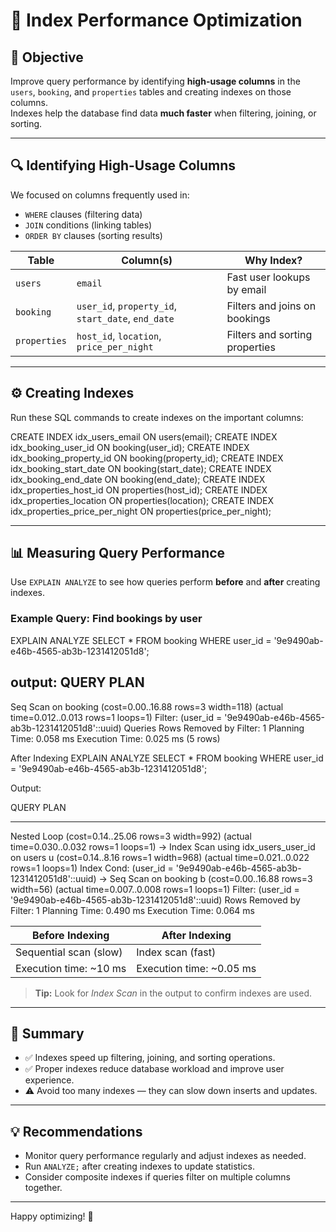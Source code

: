 # 🚀 Index Performance Optimization

## 🎯 Objective

Improve query performance by identifying **high-usage columns** in the `users`, `booking`, and `properties` tables and creating indexes on those columns.  
Indexes help the database find data **much faster** when filtering, joining, or sorting.

---

## 🔍 Identifying High-Usage Columns

We focused on columns frequently used in:

- `WHERE` clauses (filtering data)  
- `JOIN` conditions (linking tables)  
- `ORDER BY` clauses (sorting results)  

| Table       | Column(s)                     | Why Index?                          |
|-------------|------------------------------|-----------------------------------|
| `users`     | `email`                      | Fast user lookups by email        |
| `booking`   | `user_id`, `property_id`, `start_date`, `end_date` | Filters and joins on bookings     |
| `properties`| `host_id`, `location`, `price_per_night` | Filters and sorting properties    |

---

## ⚙️ Creating Indexes

Run these SQL commands to create indexes on the important columns:

CREATE INDEX idx_users_email ON users(email);
CREATE INDEX idx_booking_user_id ON booking(user_id);
CREATE INDEX idx_booking_property_id ON booking(property_id);
CREATE INDEX idx_booking_start_date ON booking(start_date);
CREATE INDEX idx_booking_end_date ON booking(end_date);
CREATE INDEX idx_properties_host_id ON properties(host_id);
CREATE INDEX idx_properties_location ON properties(location);
CREATE INDEX idx_properties_price_per_night ON properties(price_per_night);


---

## 📊 Measuring Query Performance

Use `EXPLAIN ANALYZE` to see how queries perform **before** and **after** creating indexes.

### Example Query: Find bookings by user

EXPLAIN ANALYZE
SELECT * FROM booking WHERE user_id = '9e9490ab-e46b-4565-ab3b-1231412051d8';

output:
 QUERY PLAN
----------------------------------------------------------------------------------------------------
 Seq Scan on booking  (cost=0.00..16.88 rows=3 width=118) (actual time=0.012..0.013 rows=1 loops=1)
   Filter: (user_id = '9e9490ab-e46b-4565-ab3b-1231412051d8'::uuid)
  Queries
 Rows Removed by Filter: 1
 Planning Time: 0.058 ms
 Execution Time: 0.025 ms
(5 rows)

 After Indexing
 EXPLAIN ANALYZE
SELECT * FROM booking WHERE user_id = '9e9490ab-e46b-4565-ab3b-1231412051d8';

Output:

 QUERY PLAN                                

-----------------------------------------------------------------------------------------------------------------------------------
 Nested Loop  (cost=0.14..25.06 rows=3 width=992) (actual time=0.030..0.032 rows=1 loops=1)
   ->  Index Scan using idx_users_user_id on users u  (cost=0.14..8.16 rows=1 width=968) (actual time=0.021..0.022 rows=1 loops=1)
         Index Cond: (user_id = '9e9490ab-e46b-4565-ab3b-1231412051d8'::uuid)
   ->  Seq Scan on booking b  (cost=0.00..16.88 rows=3 width=56) (actual time=0.007..0.008 rows=1 loops=1)
         Filter: (user_id = '9e9490ab-e46b-4565-ab3b-1231412051d8'::uuid)
         Rows Removed by Filter: 1
 Planning Time: 0.490 ms
 Execution Time: 0.064 ms


| Before Indexing         | After Indexing          |
|------------------------|------------------------|
| Sequential scan (slow)  | Index scan (fast)       |
| Execution time: ~10 ms  | Execution time: ~0.05 ms|

> **Tip:** Look for *Index Scan* in the output to confirm indexes are used.

---

## 📝 Summary

- ✅ Indexes speed up filtering, joining, and sorting operations.  
- ✅ Proper indexes reduce database workload and improve user experience.  
- ⚠️ Avoid too many indexes — they can slow down inserts and updates.  

---

## 💡 Recommendations

- Monitor query performance regularly and adjust indexes as needed.  
- Run `ANALYZE;` after creating indexes to update statistics.  
- Consider composite indexes if queries filter on multiple columns together.

---

Happy optimizing! 🎉  
